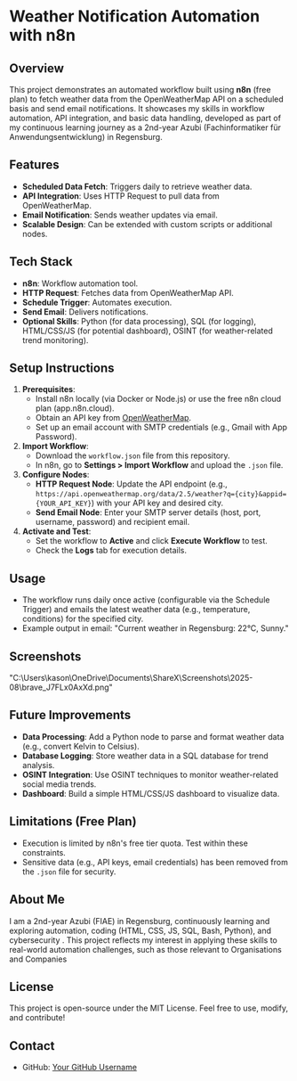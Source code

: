 

# Weather Notification Automation with n8n

## Overview
This project demonstrates an automated workflow built using **n8n** (free plan) to fetch weather data from the OpenWeatherMap API on a scheduled basis and send email notifications. It showcases my skills in workflow automation, API integration, and basic data handling, developed as part of my continuous learning journey as a 2nd-year Azubi (Fachinformatiker für Anwendungsentwicklung) in Regensburg.

## Features
- **Scheduled Data Fetch**: Triggers daily to retrieve weather data.
- **API Integration**: Uses HTTP Request to pull data from OpenWeatherMap.
- **Email Notification**: Sends weather updates via email.
- **Scalable Design**: Can be extended with custom scripts or additional nodes.

## Tech Stack
- **n8n**: Workflow automation tool.
- **HTTP Request**: Fetches data from OpenWeatherMap API.
- **Schedule Trigger**: Automates execution.
- **Send Email**: Delivers notifications.
- **Optional Skills**: Python (for data processing), SQL (for logging), HTML/CSS/JS (for potential dashboard), OSINT (for weather-related trend monitoring).

## Setup Instructions
1. **Prerequisites**:
   - Install n8n locally (via Docker or Node.js) or use the free n8n cloud plan (app.n8n.cloud).
   - Obtain an API key from [OpenWeatherMap](https://openweathermap.org/api).
   - Set up an email account with SMTP credentials (e.g., Gmail with App Password).
2. **Import Workflow**:
   - Download the `workflow.json` file from this repository.
   - In n8n, go to **Settings > Import Workflow** and upload the `.json` file.
3. **Configure Nodes**:
   - **HTTP Request Node**: Update the API endpoint (e.g., `https://api.openweathermap.org/data/2.5/weather?q={city}&appid={YOUR_API_KEY}`) with your API key and desired city.
   - **Send Email Node**: Enter your SMTP server details (host, port, username, password) and recipient email.
4. **Activate and Test**:
   - Set the workflow to **Active** and click **Execute Workflow** to test.
   - Check the **Logs** tab for execution details.

## Usage
- The workflow runs daily once active  (configurable via the Schedule Trigger) and emails the latest weather data (e.g., temperature, conditions) for the specified city.
- Example output in email: "Current weather in Regensburg: 22°C, Sunny."

## Screenshots
"C:\Users\kason\OneDrive\Documents\ShareX\Screenshots\2025-08\brave_J7FLx0AxXd.png"

## Future Improvements
- **Data Processing**: Add a Python node to parse and format weather data (e.g., convert Kelvin to Celsius).
- **Database Logging**: Store weather data in a SQL database for trend analysis.
- **OSINT Integration**: Use OSINT techniques to monitor weather-related social media trends.
- **Dashboard**: Build a simple HTML/CSS/JS dashboard to visualize data.

## Limitations (Free Plan)
- Execution is limited by n8n's free tier quota. Test within these constraints.
- Sensitive data (e.g., API keys, email credentials) has been removed from the `.json` file for security.

## About Me
I am a 2nd-year Azubi (FIAE) in Regensburg, continuously learning and exploring automation, coding (HTML, CSS, JS, SQL, Bash, Python), and cybersecurity . This project reflects my interest in applying these skills to real-world automation challenges, 
such as those relevant to Organisations and Companies

## License
This project is open-source under the MIT License. Feel free to use, modify, and contribute!

## Contact
- GitHub: [Your GitHub Username](https://github.com/oneaarmdeveloper)

